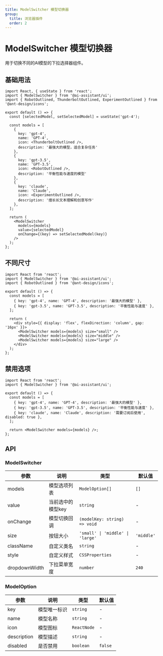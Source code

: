 ```yaml
---
title: ModelSwitcher 模型切换器
group:
  title: 浏览器插件
  order: 2
---
```


# ModelSwitcher 模型切换器

用于切换不同的AI模型的下拉选择器组件。

## 基础用法

```tsx
import React, { useState } from 'react';
import { ModelSwitcher } from '@ai-assistant/ui';
import { RobotOutlined, ThunderboltOutlined, ExperimentOutlined } from '@ant-design/icons';

export default () => {
  const [selectedModel, setSelectedModel] = useState('gpt-4');
  
  const models = [
    { 
      key: 'gpt-4', 
      name: 'GPT-4', 
      icon: <ThunderboltOutlined />, 
      description: '最强大的模型，适合复杂任务' 
    },
    { 
      key: 'gpt-3.5', 
      name: 'GPT-3.5', 
      icon: <RobotOutlined />, 
      description: '平衡性能与速度的模型' 
    },
    { 
      key: 'claude', 
      name: 'Claude', 
      icon: <ExperimentOutlined />, 
      description: '擅长长文本理解和创意写作' 
    },
  ];
  
  return (
    <ModelSwitcher 
      models={models} 
      value={selectedModel}
      onChange={(key) => setSelectedModel(key)}
    />
  );
};
```

## 不同尺寸

```tsx
import React from 'react';
import { ModelSwitcher } from '@ai-assistant/ui';
import { RobotOutlined } from '@ant-design/icons';

export default () => {
  const models = [
    { key: 'gpt-4', name: 'GPT-4', description: '最强大的模型' },
    { key: 'gpt-3.5', name: 'GPT-3.5', description: '平衡性能与速度' },
  ];
  
  return (
    <div style={{ display: 'flex', flexDirection: 'column', gap: '16px' }}>
      <ModelSwitcher models={models} size="small" />
      <ModelSwitcher models={models} size="middle" />
      <ModelSwitcher models={models} size="large" />
    </div>
  );
};
```

## 禁用选项

```tsx
import React from 'react';
import { ModelSwitcher } from '@ai-assistant/ui';

export default () => {
  const models = [
    { key: 'gpt-4', name: 'GPT-4', description: '最强大的模型' },
    { key: 'gpt-3.5', name: 'GPT-3.5', description: '平衡性能与速度' },
    { key: 'claude', name: 'Claude', description: '需要订阅后使用', disabled: true },
  ];
  
  return <ModelSwitcher models={models} />;
};
```

## API

### ModelSwitcher

| 参数 | 说明 | 类型 | 默认值 |
| --- | --- | --- | --- |
| models | 模型选项列表 | `ModelOption[]` | `[]` |
| value | 当前选中的模型key | `string` | - |
| onChange | 模型切换回调 | `(modelKey: string) => void` | - |
| size | 按钮大小 | `'small' \| 'middle' \| 'large'` | `'middle'` |
| className | 自定义类名 | `string` | - |
| style | 自定义样式 | `CSSProperties` | - |
| dropdownWidth | 下拉菜单宽度 | `number` | `240` |

### ModelOption

| 参数 | 说明 | 类型 | 默认值 |
| --- | --- | --- | --- |
| key | 模型唯一标识 | `string` | - |
| name | 模型名称 | `string` | - |
| icon | 模型图标 | `ReactNode` | - |
| description | 模型描述 | `string` | - |
| disabled | 是否禁用 | `boolean` | `false` | 
